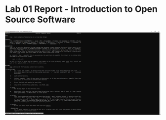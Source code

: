 # Lab 01 Report - Introduction to Open Source Software

![Image of man tree](labs/lab-01/mantree.png)
